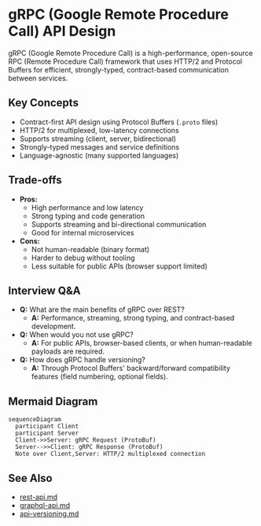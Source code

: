 
# gRPC (Google Remote Procedure Call) API Design

gRPC (Google Remote Procedure Call) is a high-performance, open-source RPC (Remote Procedure Call) framework that uses HTTP/2 and Protocol Buffers for efficient, strongly-typed, contract-based communication between services.

## Key Concepts
- Contract-first API design using Protocol Buffers (`.proto` files)
- HTTP/2 for multiplexed, low-latency connections
- Supports streaming (client, server, bidirectional)
- Strongly-typed messages and service definitions
- Language-agnostic (many supported languages)

## Trade-offs
- **Pros:**
  - High performance and low latency
  - Strong typing and code generation
  - Supports streaming and bi-directional communication
  - Good for internal microservices
- **Cons:**
  - Not human-readable (binary format)
  - Harder to debug without tooling
  - Less suitable for public APIs (browser support limited)

## Interview Q&A
- **Q:** What are the main benefits of gRPC over REST?
  - **A:** Performance, streaming, strong typing, and contract-based development.
- **Q:** When would you not use gRPC?
  - **A:** For public APIs, browser-based clients, or when human-readable payloads are required.
- **Q:** How does gRPC handle versioning?
  - **A:** Through Protocol Buffers' backward/forward compatibility features (field numbering, optional fields).

## Mermaid Diagram
```mermaid
sequenceDiagram
  participant Client
  participant Server
  Client->>Server: gRPC Request (ProtoBuf)
  Server-->>Client: gRPC Response (ProtoBuf)
  Note over Client,Server: HTTP/2 multiplexed connection
```

## See Also
- [rest-api.md](./rest-api.md)
- [graphql-api.md](./graphql-api.md)
- [api-versioning.md](./api-versioning.md)
